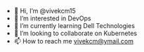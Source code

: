 - 👋 Hi, I’m @vivekcm15
- 👀 I’m interested in DevOps
- 🌱 I’m currently learning Dell Technologies
- 💞️ I’m looking to collaborate on Kubernetes 
- 📫 How to reach me vivekcm@ymail.com

<!---
vivekcm15/vivekcm15 is a ✨ special ✨ repository because its `README.md` (this file) appears on your GitHub profile.
You can click the Preview link to take a look at your changes.
--->
